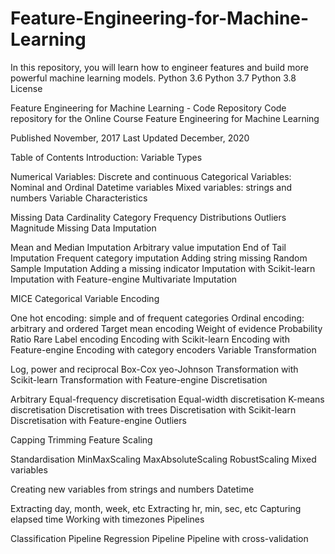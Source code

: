 # Feature-Engineering-for-Machine-Learning
In this repository, you will learn how to engineer features and build more powerful machine learning models.
Python 3.6 Python 3.7 Python 3.8 License

Feature Engineering for Machine Learning - Code Repository
Code repository for the Online Course Feature Engineering for Machine Learning

Published November, 2017 Last Updated December, 2020

 

Table of Contents
Introduction: Variable Types

Numerical Variables: Discrete and continuous
Categorical Variables: Nominal and Ordinal
Datetime variables
Mixed variables: strings and numbers
Variable Characteristics

Missing Data
Cardinality
Category Frequency
Distributions
Outliers
Magnitude
Missing Data Imputation

Mean and Median Imputation
Arbitrary value imputation
End of Tail Imputation
Frequent category imputation
Adding string missing
Random Sample Imputation
Adding a missing indicator
Imputation with Scikit-learn
Imputation with Feature-engine
Multivariate Imputation

MICE
Categorical Variable Encoding

One hot encoding: simple and of frequent categories
Ordinal encoding: arbitrary and ordered
Target mean encoding
Weight of evidence
Probability Ratio
Rare Label encoding
Encoding with Scikit-learn
Encoding with Feature-engine
Encoding with category encoders
Variable Transformation

Log, power and reciprocal
Box-Cox
yeo-Johnson
Transformation with Scikit-learn
Transformation with Feature-engine
Discretisation

Arbitrary
Equal-frequency discretisation
Equal-width discretisation
K-means discretisation
Discretisation with trees
Discretisation with Scikit-learn
Discretisation with Feature-engine
Outliers

Capping
Trimming
Feature Scaling

Standardisation
MinMaxScaling
MaxAbsoluteScaling
RobustScaling
Mixed variables

Creating new variables from strings and numbers
Datetime

Extracting day, month, week, etc
Extracting hr, min, sec, etc
Capturing elapsed time
Working with timezones
Pipelines

Classification Pipeline
Regression Pipeline
Pipeline with cross-validation
